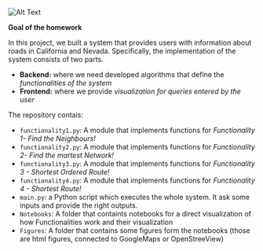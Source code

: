 ![Alt Text](https://1igc0ojossa412h1e3ek8d1w-wpengine.netdna-ssl.com/wp-content/uploads/2018/03/9780921338390.jpg)

**Goal of the homework**

In this project, we built a system that provides users with information about roads in California and Nevada. Specifically, the implementation of the system consists of two parts. 

* __Backend:__ where we need developed algorithms that define the *functionalities of the system*
* __Frontend:__ where we provide *visualization for queries entered by the user*

 
 The repository contais:
 * ```functionality1.py```: A module that implements functions for *Functionality 1- Find the Neighbours!*
 * ```functionality2.py```: A module that implements functions for *Functionality 2- Find the martest Network!*
 * ```functionality3.py```: A module that implements functions for *Functionality 3 - Shortest Ordered Route!*
 * ```functionality4.py```: A module that implements functions for *Functionality 4 - Shortest Route!*
 * ```main.py```: a Python script which executes the whole system. It ask some inputs and provide the right outputs.
 * ```Notebooks```: A folder that containts notebooks for a direct visualization of how Functionalities work and their visualization
  * ```Figures```: A folder that contains some figures form the notebooks (those are html figures, connected to GoogleMaps or OpenStreeView)
